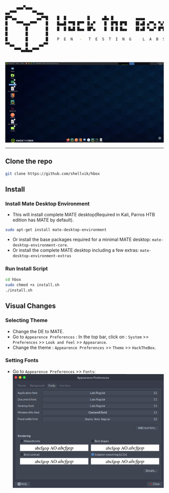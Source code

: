 
```bash
     ▄▄▄▀▄▄▄
▄▄▀▀▀       ▀▀▄▄▄
█▀▀▄▄         ▄▄▀▀█    █  █         ▐▌     ▄█▄ █          ▄▄▄▄
█    ▀▀▀▄▄▄▀▀▀    █    █▄▄█ ▀▀█ █▀▀ ▐▌▄▀    █  █▀█ █▀█    █▌▄█ ▄▀▀▄ ▀▄▀
█        █        █    █  █ █▄█ █▄▄ ▐█▀▄    █  █ █ █▄▄    █▌▄█ ▀▄▄▀ █▀█
█        █        █
█        █        █    P  E  N   -   T  E  S  T  I  N  G     L  A  B  S
▀▀▄▄     █     ▄▄▀▀
    ▀▀▀▄▄█▄▄▀▀▀
    
```
![htb screenshot](src/desktop.jpg?raw=true "pwnbox")

---

## Clone the repo
```bash
git clone https://github.com/shellvik/hbox
```
## Install
### Install Mate Desktop Environment
- This will install complete MATE desktop(Required in Kali, Parros HTB edition has MATE by default).
```bash
sudo apt-get install mate-desktop-environment
```
- Or install the base packages required for a minimal MATE desktop: `mate-desktop-environment-core`.
- Or install the complete MATE desktop including a few extras: `mate-desktop-environment-extras`

### Run Install Script
```bash
cd hbox
sudo chmod +x install.sh
./install.sh
```
## Visual Changes
### Selecting Theme
- Change the DE to MATE.
- Go to `Appearence Preferences` : In the top bar, click on : `System` >> `Preferences` >> `Look and Feel` >> `Appearance`.
- Change the theme : `Appearence Preferences` >> `Theme` >> `HackTheBox`.
### Setting Fonts
- Go to `Appearence Preferences` >> `Fonts`: 
![Font Settings](src/font-settings.png)
